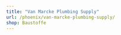 ```yaml
---
title: "Van Marcke Plumbing Supply"
url: /phoenix/van-marcke-plumbing-supply/
shop: Baustoffe
---
```

